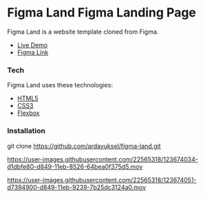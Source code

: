# Figma Land Figma Landing Page

Figma Land is a website template cloned from Figma.
  - [Live Demo]
  - [Figma Link]

### Tech

Figma Land uses these technologies:

* [HTML5]
* [CSS3] 
* [Flexbox]

### Installation

git clone https://github.com/ardayuksel/figma-land.git

https://user-images.githubusercontent.com/22565318/123674034-d1dbfe80-d849-11eb-8526-64bea0f375d5.mov


https://user-images.githubusercontent.com/22565318/123674051-d7394900-d849-11eb-9239-7b25dc3124a0.mov



[Figma Link]: <https://www.figma.com/file/xymibpjxmeOLKf2YUJT7yz/Figma-Product-Landing-Page-(Community)>
[Live Demo]: <https://ardayuksel.github.io/figma-land/>
[HTML5]: <https://www.w3schools.com/html/>
[CSS3]: <https://developer.mozilla.org/en-US/docs/Web/CSS>
[Flexbox]: <https://developer.mozilla.org/en-US/docs/Learn/CSS/CSS_layout/Flexbox>
